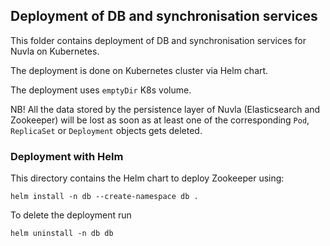 ## Deployment of DB and synchronisation services 

This folder contains deployment of DB and synchronisation services for Nuvla on
Kubernetes.

The deployment is done on Kubernetes cluster via Helm chart.
 
The deployment uses `emptyDir` K8s volume.

NB! All the data stored by the persistence layer of Nuvla (Elasticsearch and
Zookeeper) will be lost as soon as at least one of the corresponding `Pod`,
`ReplicaSet` or `Deployment` objects gets deleted.

### Deployment with Helm

This directory contains the Helm chart to deploy Zookeeper using:

```
helm install -n db --create-namespace db .
```

To delete the deployment run

```
helm uninstall -n db db 
```
